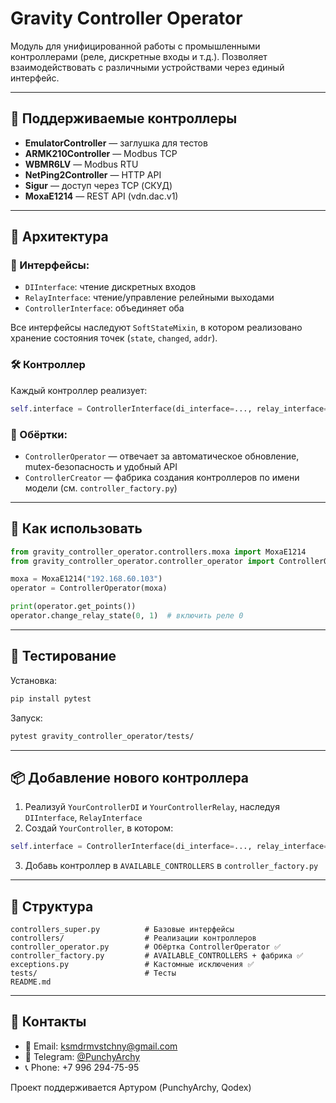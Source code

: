 # Gravity Controller Operator

Модуль для унифицированной работы с промышленными контроллерами (реле, дискретные входы и т.д.). Позволяет взаимодействовать с различными устройствами через единый интерфейс.

---

## 🚀 Поддерживаемые контроллеры

- **EmulatorController** — заглушка для тестов
- **ARMK210Controller** — Modbus TCP
- **WBMR6LV** — Modbus RTU
- **NetPing2Controller** — HTTP API
- **Sigur** — доступ через TCP (СКУД)
- **MoxaE1214** — REST API (vdn.dac.v1)

---

## 🧩 Архитектура

### 🧠 Интерфейсы:

- `DIInterface`: чтение дискретных входов
- `RelayInterface`: чтение/управление релейными выходами
- `ControllerInterface`: объединяет оба

Все интерфейсы наследуют `SoftStateMixin`, в котором реализовано хранение состояния точек (`state`, `changed`, `addr`).

### 🛠 Контроллер
Каждый контроллер реализует:
```python
self.interface = ControllerInterface(di_interface=..., relay_interface=...)
```

### 🧪 Обёртки:

- `ControllerOperator` — отвечает за автоматическое обновление, mutex-безопасность и удобный API
- `ControllerCreator` — фабрика создания контроллеров по имени модели (см. `controller_factory.py`)

---

## 🧪 Как использовать

```python
from gravity_controller_operator.controllers.moxa import MoxaE1214
from gravity_controller_operator.controller_operator import ControllerOperator

moxa = MoxaE1214("192.168.60.103")
operator = ControllerOperator(moxa)

print(operator.get_points())
operator.change_relay_state(0, 1)  # включить реле 0
```

---

## 🔬 Тестирование

Установка:
```bash
pip install pytest
```

Запуск:
```bash
pytest gravity_controller_operator/tests/
```

---

## 📦 Добавление нового контроллера

1. Реализуй `YourControllerDI` и `YourControllerRelay`, наследуя `DIInterface`, `RelayInterface`
2. Создай `YourController`, в котором:
```python
self.interface = ControllerInterface(di_interface=..., relay_interface=...)
```
3. Добавь контроллер в `AVAILABLE_CONTROLLERS` в `controller_factory.py`

---

## 📁 Структура

```
controllers_super.py          # Базовые интерфейсы
controllers/                  # Реализации контроллеров
controller_operator.py        # Обёртка ControllerOperator ✅
controller_factory.py         # AVAILABLE_CONTROLLERS + фабрика ✅
exceptions.py                 # Кастомные исключения ✅
tests/                        # Тесты
README.md
```

---

## 🤝 Контакты

- 📧 Email: ksmdrmvstchny@gmail.com
- 💬 Telegram: [@PunchyArchy](https://t.me/PunchyArchy)
- 📞 Phone: +7 996 294-75-95

Проект поддерживается Артуром (PunchyArchy, Qodex)
